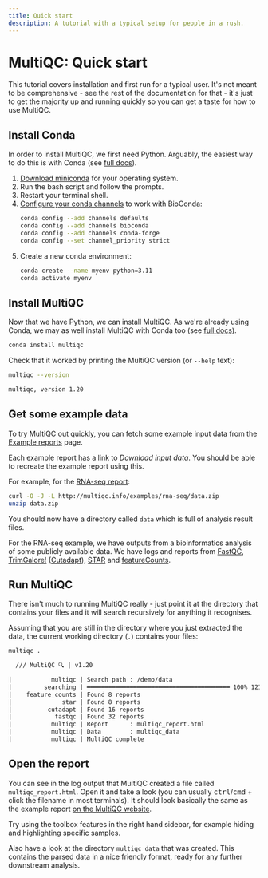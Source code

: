 ```yaml
---
title: Quick start
description: A tutorial with a typical setup for people in a rush.
---
```


# MultiQC: Quick start

This tutorial covers installation and first run for a typical user.
It's not meant to be comprehensive - see the rest of the documentation for that -
it's just to get the majority up and running quickly so you can get a taste for how to use MultiQC.

## Install Conda

In order to install MultiQC, we first need Python.
Arguably, the easiest way to do this is with Conda
(see [full docs](installation/#python-with-conda)).

1. [Download miniconda](https://conda.io/miniconda.html) for your operating system.
2. Run the bash script and follow the prompts.
3. Restart your terminal shell.
4. [Configure your conda channels](https://bioconda.github.io/#usage) to work with BioConda:
   ```bash
   conda config --add channels defaults
   conda config --add channels bioconda
   conda config --add channels conda-forge
   conda config --set channel_priority strict
   ```
5. Create a new conda environment:
   ```bash
   conda create --name myenv python=3.11
   conda activate myenv
   ```

## Install MultiQC

Now that we have Python, we can install MultiQC.
As we're already using Conda, we may as well install MultiQC with Conda too (see [full docs](installation/#conda)).

```bash
conda install multiqc
```

Check that it worked by printing the MultiQC version (or `--help` text):

```bash
multiqc --version
```

```txt
multiqc, version 1.20
```

## Get some example data

To try MultiQC out quickly, you can fetch some example input data from the [Example reports](https://multiqc.info/example-reports/) page.

Each example report has a link to _Download input data_.
You should be able to recreate the example report using this.

For example, for the [RNA-seq report](https://multiqc.info/example-reports/rna-seq/):

```bash
curl -O -J -L http://multiqc.info/examples/rna-seq/data.zip
unzip data.zip
```

You should now have a directory called `data` which is full of analysis result files.

For the RNA-seq example, we have outputs from a bioinformatics analysis of some publicly available data.
We have logs and reports from [FastQC](https://www.bioinformatics.babraham.ac.uk/projects/fastqc/), [TrimGalore!](https://www.bioinformatics.babraham.ac.uk/projects/trim_galore/) ([Cutadapt](https://cutadapt.readthedocs.io/)), [STAR](https://github.com/alexdobin/STAR) and [featureCounts](https://subread.sourceforge.net/).

## Run MultiQC

There isn't much to running MultiQC really - just point it at the directory that contains your files and it will search recursively for anything it recognises.

Assuming that you are still in the directory where you just extracted the data,
the current working directory (`.`) contains your files:

```bash
multiqc .
```

```txt
  /// MultiQC 🔍 | v1.20

|           multiqc | Search path : /demo/data
|         searching | ━━━━━━━━━━━━━━━━━━━━━━━━━━━━━━━━━━━━━━━━ 100% 121/121
|    feature_counts | Found 8 reports
|              star | Found 8 reports
|          cutadapt | Found 16 reports
|            fastqc | Found 32 reports
|           multiqc | Report      : multiqc_report.html
|           multiqc | Data        : multiqc_data
|           multiqc | MultiQC complete
```

## Open the report

You can see in the log output that MultiQC created a file called `multiqc_report.html`.
Open it and take a look (you can usually <kbd>ctrl</kbd>/<kbd>cmd</kbd> + click the filename in most terminals).
It should look basically the same as the example report [on the MultiQC website](https://multiqc.info/example-reports/rna-seq/).

Try using the toolbox features in the right hand sidebar, for example hiding and highlighting specific samples.

Also have a look at the directory `multiqc_data` that was created.
This contains the parsed data in a nice friendly format, ready for any further downstream analysis.
